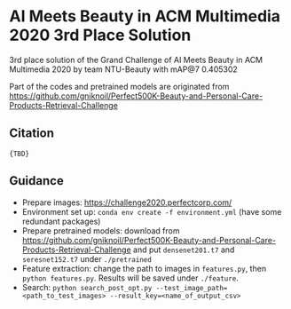 # AI Meets Beauty in ACM Multimedia 2020 3rd Place Solution
3rd place solution of the Grand Challenge of AI Meets Beauty in ACM Multimedia 2020 by team NTU-Beauty with mAP@7 0.405302

Part of the codes and pretrained models are originated from https://github.com/gniknoil/Perfect500K-Beauty-and-Personal-Care-Products-Retrieval-Challenge

## Citation
```
{TBD}
```

## Guidance
* Prepare images: https://challenge2020.perfectcorp.com/
* Environment set up: `conda env create -f environment.yml` (have some redundant packages)
* Prepare pretrained models: download from https://github.com/gniknoil/Perfect500K-Beauty-and-Personal-Care-Products-Retrieval-Challenge and put `densenet201.t7` and `seresnet152.t7` under `./pretrained`
* Feature extraction: change the path to images in `features.py`, then `python features.py`. Results will be saved under `./feature`.
* Search: `python search_post_opt.py --test_image_path=<path_to_test_images> --result_key=<name_of_output_csv>`
